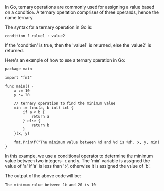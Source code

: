In Go, ternary operations are commonly used for assigning a value based on a condition. A ternary operation comprises of three operands, hence the name ternary.

The syntax for a ternary operation in Go is:

```
condition ? value1 : value2
```

If the 'condition' is true, then the 'value1' is returned, else the 'value2' is returned.

Here's an example of how to use a ternary operation in Go:

```
package main

import "fmt"

func main() {
    x := 10
    y := 20

    // ternary operation to find the minimum value
    min := func(a, b int) int {
        if a < b {
            return a
        } else {
            return b
        }
    }(x, y)

    fmt.Printf("The minimum value between %d and %d is %d", x, y, min)
}
```

In this example, we use a conditional operator to determine the minimum value between two integers- x and y. The 'min' variable is assigned the value of 'a' if 'a' is less than 'b', otherwise it is assigned the value of 'b'.

The output of the above code will be:

```
The minimum value between 10 and 20 is 10
```